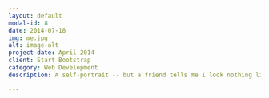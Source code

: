 ```yaml
---
layout: default
modal-id: 8
date: 2014-07-18
img: me.jpg
alt: image-alt
project-date: April 2014
client: Start Bootstrap
category: Web Development
description: A self-portrait -- but a friend tells me I look nothing like this...perspectives on how we see ourselves!

---
```


